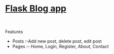 <h1><a href="flask-blog-cgix.onrender.com/">Flask Blog app</a></h1>
<br/>
<p>Features</p>
<ul>
  <li>Posts :-Add new post, delete post, edit post</li>
  <li>Pages :- Home, Login, Register, About, Contact</li>
</ul>
